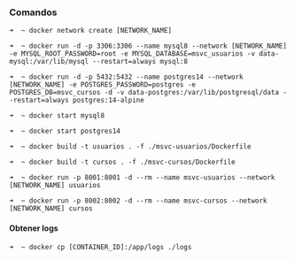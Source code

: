 ### Comandos

`➜  ~ docker network create [NETWORK_NAME]`

`➜  ~ docker run -d -p 3306:3306 --name mysql8 --network [NETWORK_NAME] -e MYSQL_ROOT_PASSWORD=root -e MYSQL_DATABASE=msvc_usuarios -v data-mysql:/var/lib/mysql --restart=always mysql:8`

`➜  ~ docker run -d -p 5432:5432 --name postgres14 --network [NETWORK_NAME] -e POSTGRES_PASSWORD=postgres -e POSTGRES_DB=msvc_cursos -d -v data-postgres:/var/lib/postgresql/data --restart=always postgres:14-alpine`

`➜  ~ docker start mysql8`

`➜  ~ docker start postgres14`

`➜  ~ docker build -t usuarios . -f ./msvc-usuarios/Dockerfile`

`➜  ~ docker build -t cursos . -f ./msvc-cursos/Dockerfile`

`➜  ~ docker run -p 8001:8001 -d --rm --name msvc-usuarios --network [NETWORK_NAME] usuarios`

`➜  ~ docker run -p 8002:8002 -d --rm --name msvc-cursos --network [NETWORK_NAME] cursos`

#### Obtener logs
`➜  ~ docker cp [CONTAINER_ID]:/app/logs ./logs`

